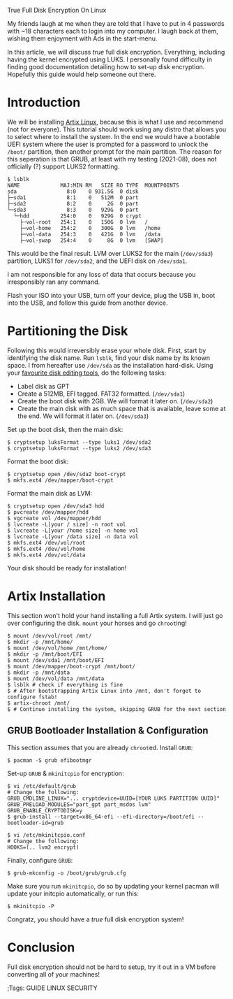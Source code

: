 True Full Disk Encryption On Linux

My friends laugh at me when they are told that I have to put in 4 passwords 
with ~18 characters each to login into my computer. I laugh back at them,
wishing them enjoyment with Ads in the start-menu.

In this article, we will discuss *true* full disk encryption. Everything,
including having the kernel encrypted using LUKS. I personally found difficulty
in finding good documentation detailing how to set-up disk encryption.
Hopefully this guide would help someone out there.

# Introduction
We will be installing [Artix Linux](https://artixlinux.org/), because this is
what I use and recommend (not for everyone). This tutorial should work using
any distro that allows you to select where to install the system. In the end we
would have a bootable UEFI system where the user is prompted for a password to
unlock the ```/boot/``` partition, then another prompt for the main partition.
The reason for this seperation is that GRUB, at least with my testing 
(2021-08), does not officially (?) support LUKS2 formatting.

```
$ lsblk
NAME             MAJ:MIN RM   SIZE RO TYPE  MOUNTPOINTS
sda                8:0    0 931.5G  0 disk  
├─sda1             8:1    0   512M  0 part  
├─sda2             8:2    0     2G  0 part  
└─sda3             8:3    0   929G  0 part  
  └─hdd          254:0    0   929G  0 crypt 
    ├─vol-root   254:1    0   150G  0 lvm   /
    ├─vol-home   254:2    0   300G  0 lvm   /home
    ├─vol-data   254:3    0   421G  0 lvm   /data
    ├─vol-swap   254:4    0     8G  0 lvm   [SWAP]

```

This would be the final result. LVM over LUKS2 for the main (```/dev/sda3```)
partition, LUKS1 for ```/dev/sda2```, and the UEFI disk on ```/dev/sda1```.

I am not responsible for any loss of data that occurs because you irresponsibly
ran any command.

Flash your ISO into your USB, turn off your device, plug the USB in, boot into
the USB, and follow this guide from another device.

# Partitioning the Disk
Following this would irreversibly erase your whole disk. First, start by
identifying the disk name. Run ```lsblk```, find your disk name by its known
space. I from hereafter use ```/dev/sda``` as the installation hard-disk.
Using your [favourite disk editing tools](https://wiki.archlinux.org/title/Partitioning#Tools),
do the following tasks:

* Label disk as GPT
* Create a 512MB, EFI tagged. FAT32 formatted. (```/dev/sda1```)
* Create the boot disk with 2GB. We will format it later on. (```/dev/sda2```)
* Create the main disk with as much space that is available, leave some at the
  end. We will format it later on. (```/dev/sda3```)

Set up the boot disk, then the main disk:

```
$ cryptsetup luksFormat --type luks1 /dev/sda2
$ cryptsetup luksFormat --type luks2 /dev/sda3
```

Format the boot disk:

```
$ cryptsetup open /dev/sda2 boot-crypt
$ mkfs.ext4 /dev/mapper/boot-crypt
```

Format the main disk as LVM:

```
$ cryptsetup open /dev/sda3 hdd
$ pvcreate /dev/mapper/hdd
$ vgcreate vol /dev/mapper/hdd
$ lvcreate -L[your / size] -n root vol
$ lvcreate -L[your /home size] -n home vol
$ lvcreate -L[your /data size] -n data vol
$ mkfs.ext4 /dev/vol/root
$ mkfs.ext4 /dev/vol/home
$ mkfs.ext4 /dev/vol/data
```

Your disk should be ready for installation!

# Artix Installation
This section won't hold your hand installing a full Artix system. I will just
go over configuring the disk. ```mount``` your horses and go ```chroot```ing!

```
$ mount /dev/vol/root /mnt/
$ mkdir -p /mnt/home/
$ mount /dev/vol/home /mnt/home/
$ mkdir -p /mnt/boot/EFI
$ mount /dev/sda1 /mnt/boot/EFI
$ mount /dev/mapper/boot-crypt /mnt/boot/
$ mkdir -p /mnt/data
$ mount /dev/vol/data /mnt/data
$ lsblk # check if everything is fine
$ # After bootstrapping Artix Linux into /mnt, don't forget to configure fstab!
$ artix-chroot /mnt/
$ # Continue installing the system, skipping GRUB for the next section
```

## GRUB Bootloader Installation & Configuration
This section assumes that you are already ```chroot```ed. Install ```GRUB```:

```
$ pacman -S grub efibootmgr
```

Set-up ```GRUB``` & ```mkinitcpio``` for encryption:

```
$ vi /etc/default/grub
# Change the following:
GRUB_CMDLINE_LINUX="... cryptdevice=UUID=[YOUR LUKS PARTITION UUID]"
GRUB_PRELOAD_MODULES="part_gpt part_msdos lvm"
GRUB_ENABLE_CRYPTODISK=y
$ grub-install --target=x86_64-efi --efi-directory=/boot/efi --bootloader-id=grub
```

```
$ vi /etc/mkinitcpio.conf
# Change the following:
HOOKS=(.. lvm2 encrypt)
```

Finally, configure ```GRUB```:

```
$ grub-mkconfig -o /boot/grub/grub.cfg
```

Make sure you run ```mkinitcpio```, do so by updating your kernel pacman will
update your initcpio automatically, or run this:

```
$ mkinitcpio -P
```

Congratz, you should have a *true* full disk encryption system!

# Conclusion
Full disk encryption should not be hard to setup, try it out in a VM before
converting all of your machines!

;Tags: GUIDE LINUX SECURITY
